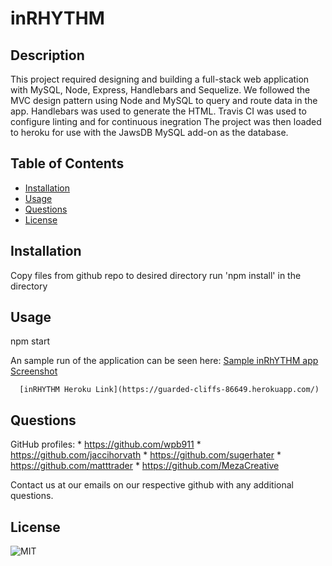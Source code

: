  # inRHYTHM


## Description
This project required designing and building a full-stack web application with MySQL, Node, Express, Handlebars and Sequelize. We followed the MVC design pattern using Node and MySQL to query and route data in the app. Handlebars was used to generate the HTML. Travis CI was used to configure linting and for continuous inegration The project was then loaded to heroku for use with the JawsDB MySQL add-on as the database. 

## Table of Contents

  * [Installation](#Installation)
  * [Usage](#Usage) 
  * [Questions](#Questions)
  * [License](#License)

  ## Installation
  Copy files from github repo to desired directory 
  run 'npm install' in the directory 

  ## Usage
  npm start
  
  An sample run of the application can be seen here:
      [Sample inRhYTHM app Screenshot](./public/assets/img/landing.png) 

      [inRHYTHM Heroku Link](https://guarded-cliffs-86649.herokuapp.com/)


  ## Questions
  GitHub profiles: 
    * https://github.com/wpb911
    * https://github.com/jaccihorvath
    * https://github.com/sugerhater
    * https://github.com/matttrader
    * https://github.com/MezaCreative

  
  Contact us at our emails on our respective github with any additional questions.


  ## License
  ![MIT  ](https://img.shields.io/badge/MIT-License-orange)